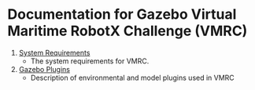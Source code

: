 # Documentation for Gazebo Virtual Maritime RobotX Challenge (VMRC)

1. [System Requirements](https://bitbucket.org/osrf/vmrc/wiki/system_requirements)
    * The system requirements for VMRC.
2. [Gazebo Plugins](https://bitbucket.org/osrf/vmrc/wiki/VMRC%20Gazebo%20Plugins)
    * Description of environmental and model plugins used in VMRC